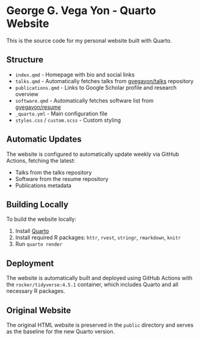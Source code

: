 # George G. Vega Yon - Quarto Website

This is the source code for my personal website built with Quarto.

## Structure

- `index.qmd` - Homepage with bio and social links
- `talks.qmd` - Automatically fetches talks from [gvegayon/talks](https://github.com/gvegayon/talks) repository
- `publications.qmd` - Links to Google Scholar profile and research overview
- `software.qmd` - Automatically fetches software list from [gvegayon/resume](https://github.com/gvegayon/resume/blob/master/software.bib)
- `_quarto.yml` - Main configuration file
- `styles.css` / `custom.scss` - Custom styling

## Automatic Updates

The website is configured to automatically update weekly via GitHub Actions, fetching the latest:
- Talks from the talks repository
- Software from the resume repository  
- Publications metadata

## Building Locally

To build the website locally:

1. Install [Quarto](https://quarto.org/docs/get-started/)
2. Install required R packages: `httr`, `rvest`, `stringr`, `rmarkdown`, `knitr`
3. Run `quarto render`

## Deployment

The website is automatically built and deployed using GitHub Actions with the `rocker/tidyverse:4.5.1` container, which includes Quarto and all necessary R packages.

## Original Website

The original HTML website is preserved in the `public` directory and serves as the baseline for the new Quarto version.